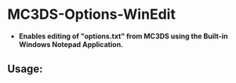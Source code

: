 # MC3DS-Options-WinEdit
- **Enables editing of "options.txt" from MC3DS using the Built-in Windows Notepad Application.**

## Usage:

